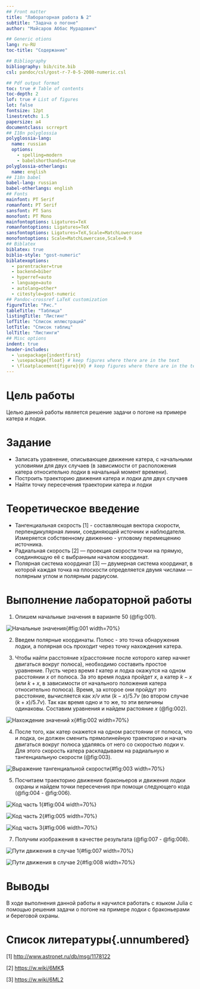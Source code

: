```yaml
---
## Front matter
title: "Лабораторная работа № 2"
subtitle: "Задача о погоне"
author: "Майсаров Аббас Мурадович"

## Generic otions
lang: ru-RU
toc-title: "Содержание"

## Bibliography
bibliography: bib/cite.bib
csl: pandoc/csl/gost-r-7-0-5-2008-numeric.csl

## Pdf output format
toc: true # Table of contents
toc-depth: 2
lof: true # List of figures
lot: false
fontsize: 12pt
linestretch: 1.5
papersize: a4
documentclass: scrreprt
## I18n polyglossia
polyglossia-lang:
  name: russian
  options:
	- spelling=modern
	- babelshorthands=true
polyglossia-otherlangs:
  name: english
## I18n babel
babel-lang: russian
babel-otherlangs: english
## Fonts
mainfont: PT Serif
romanfont: PT Serif
sansfont: PT Sans
monofont: PT Mono
mainfontoptions: Ligatures=TeX
romanfontoptions: Ligatures=TeX
sansfontoptions: Ligatures=TeX,Scale=MatchLowercase
monofontoptions: Scale=MatchLowercase,Scale=0.9
## Biblatex
biblatex: true
biblio-style: "gost-numeric"
biblatexoptions:
  - parentracker=true
  - backend=biber
  - hyperref=auto
  - language=auto
  - autolang=other*
  - citestyle=gost-numeric
## Pandoc-crossref LaTeX customization
figureTitle: "Рис."
tableTitle: "Таблица"
listingTitle: "Листинг"
lofTitle: "Список иллюстраций"
lotTitle: "Список таблиц"
lolTitle: "Листинги"
## Misc options
indent: true
header-includes:
  - \usepackage{indentfirst}
  - \usepackage{float} # keep figures where there are in the text
  - \floatplacement{figure}{H} # keep figures where there are in the text
---
```


# Цель работы

Целью данной работы является решение задачи о погоне на примере катера и лодки. 

# Задание

- Записать уравнение, описывающее движение катера, с начальными
условиями для двух случаев (в зависимости от расположения катера
относительно лодки в начальный момент времени). 
- Построить траекторию движения катера и лодки для двух случаев
- Найти точку пересечения траектории катера и лодки 

# Теоретическое введение

- Тангенциальная скорость [1] - составляющая вектора скорости, перпендикулярная линии, соединяющей источник и наблюдателя. Измеряется собственному движению - угловому перемещению источника.
- Радиальная скорость [2] — проекция скорости точки на прямую, соединяющую её с выбранным началом координат.
- Полярная система координат [3] — двумерная система координат, в которой каждая точка на плоскости определяется двумя числами — полярным углом и полярным радиусом.

# Выполнение лабораторной работы

1. Опишем начальные значения в варианте 50 (@fig:001).

![Начальные значения](image/fig001.png){#fig:001 width=70%}

2. Введем полярные координаты. Полюс - это точка обнаружения
лодки, а полярная ось проходит через точку нахождения катера.

3. Чтобы найти расстояние x(расстояние после которого катер начнет двигаться вокруг полюса), необходимо составить простое уравнение. Пусть через время $t$ катер и лодка окажутся на одном расстоянии $x$ от полюса. За это время лодка пройдет $x$, а катер $k-x$ (или $k+x$, в зависимости от начального положения катера относительно полюса). Время, за которое они пройдут это расстояние, вычисляется как $x/v$ или $(k-x) / 5.7v$ (во втором случае $(k+x) / 5.7v$). Так как время одно и то же, то эти величины одинаковы. Составим уравнения и найдем растояние $x$ (@fig:002).

![Нахождение значений x](image/fig002.png){#fig:002 width=70%}

4. После того, как катер окажется на одном расстоянии от полюса, что и лодка, он должен сменить прямолинейную траекторию и начать двигаться вокруг полюса удаляясь от него со скоростью лодки v.
Для этого скорость катера раскладываем на радиальную и тангенциальную скорости (@fig:003).

![Выражение тангенциальной скорости](image/fig003.png){#fig:003 width=70%}

5. Посчитаем траекторию движения браконьеров и движения лодки охраны и найдем точки пересечения при помощи следующего кода (@fig:004 - @fig:006).

![Код часть 1](image/fig004.png){#fig:004 width=70%}

![Код часть 2](image/fig005.png){#fig:005 width=70%}

![Код часть 3](image/fig006.png){#fig:006 width=70%}

7. Получим изображения в качестве результата  (@fig:007 - @fig:008).

![Пути движения в случае 1](image/fig007.png){#fig:007 width=70%}

![Пути движения в случае 2](image/fig008.png){#fig:008 width=70%}

# Выводы

В ходе выполнения данной работы я научился работать с языком Julia с помощью решения задачи о погоне на примере лодки с браконьерами и береговой охраны.

# Список литературы{.unnumbered}

[1] http://www.astronet.ru/db/msg/1178122

[2] https://w.wiki/6MK$

[3] https://w.wiki/6ML2
